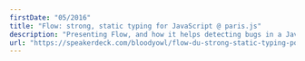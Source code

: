 ```yaml
---
firstDate: "05/2016"
title: "Flow: strong, static typing for JavaScript @ paris.js"
description: "Presenting Flow, and how it helps detecting bugs in a JavaScript codebase."
url: "https://speakerdeck.com/bloodyowl/flow-du-strong-static-typing-pour-javascript"
---
```

